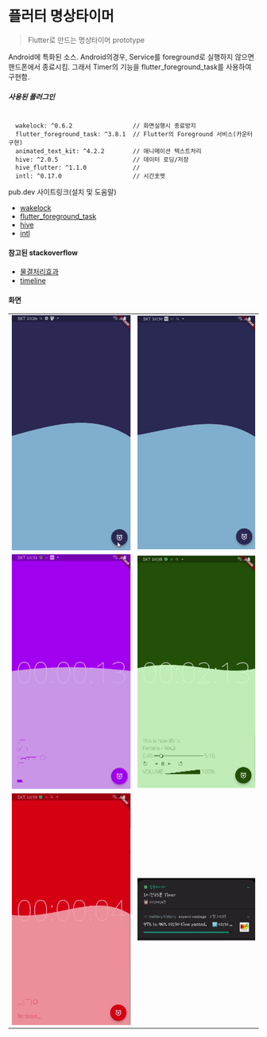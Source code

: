 # 플러터 명상타이머
> Flutter로 만드는 명상타이머 prototype

Android에 특화된 소스. Android의경우, Service를 foreground로 실행하지 않으면 핸드폰에서 종료시킴. 그래서 Timer의 기능을 flutter_foreground_task를 사용하여 구현함. 

##### 사용된 플러그인

~~~

  wakelock: ^0.6.2                 // 화면실행시 종료방지
  flutter_foreground_task: ^3.8.1  // Flutter의 Foreground 서비스(카운터 구현)
  animated_text_kit: ^4.2.2        // 애니메이션 텍스트처리 
  hive: ^2.0.5                     // 데이터 로딩/저장
  hive_flutter: ^1.1.0             //
  intl: ^0.17.0                    // 시간포멧

~~~

pub.dev 사이트링크(설치 및 도움말)

- [wakelock](https://pub.dev/packages/wakelock)
- [flutter_foreground_task](https://pub.dev/packages/flutter_foreground_task)
- [hive](https://pub.dev/packages/hive)
- [intl](https://pub.dev/packages/intl)


#### 참고된 stackoverflow

- [물결처리효과](https://github.com/bilalidrees/Flutter_Water_Animation?ref=flutterawesome.com)
- [timeline](https://stackoverflow.com/questions/49635381/flutter-create-a-timeline-ui)


#### 화면

|   |   |
|:---:|:---:|
|![](1.gif)   |![](2.gif)   |
|![](3.gif)   |![](4.jpg)   |
|![](5.jpg)   |![](6.jpg)   |
